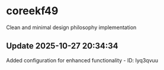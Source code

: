 # coreekf49
Clean and minimal design philosophy implementation

## Update 2025-10-27 20:34:34
Added configuration for enhanced functionality - ID: lyq3qvuu

